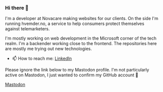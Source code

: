 ### Hi there 👋

I'm a developer at Novacare making websites for our clients. On the side I'm running hvemder.no, a service to help consumers protect themselves against telemarketers.

I'm mostly working on web development in the Microsoft corner of the tech realm. I'm a backender working close to the frontend. The repositories here are mostly me trying out new technologies.

- 📫 How to reach me: <a href="https://www.linkedin.com/in/bjarteao/">LinkedIn</a>



Please ignore the link below to my Mastodon profile. I'm not particularly active on Mastodon, I just wanted to confirm my GitHub account 😬

<a rel="me" href="https://snabelen.no/@bjarteao">Mastodon</a>

<!--
**bjarte/bjarte** is a ✨ _special_ ✨ repository because its `README.md` (this file) appears on your GitHub profile.

Here are some ideas to get you started:

- 🔭 I’m currently working on ...
- 🌱 I’m currently learning ...
- 👯 I’m looking to collaborate on ...
- 🤔 I’m looking for help with ...
- 💬 Ask me about ...

- 😄 Pronouns: ...
- ⚡ Fun fact: ...
-->
